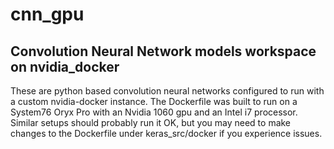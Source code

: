 # cnn_gpu
## Convolution Neural Network models workspace on nvidia_docker

These are python based convolution neural networks configured to run with a custom nvidia-docker instance. 
The Dockerfile was built to run on a System76 Oryx Pro with an Nvidia 1060 gpu and an Intel i7 processor.  Similar setups should probably run it OK, but you may need to make changes to the Dockerfile under keras_src/docker if you experience issues.


